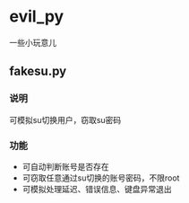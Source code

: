 # evil_py
一些小玩意儿
## fakesu.py
### 说明
可模拟su切换用户，窃取su密码
### 功能
* 可自动判断账号是否存在
* 可窃取任意通过su切换的账号密码，不限root
* 可模拟处理延迟、错误信息、键盘异常退出
